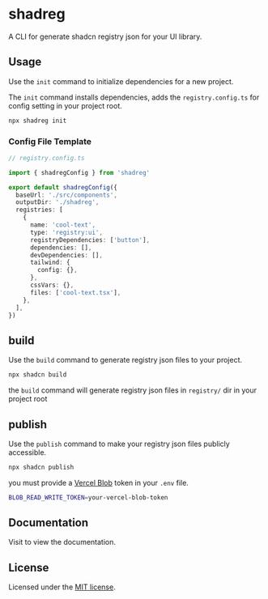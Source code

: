 # shadreg

A CLI for generate shadcn registry json for your UI library.

## Usage

Use the `init` command to initialize dependencies for a new project.

The `init` command installs dependencies, adds the `registry.config.ts` for config setting in your project root.

```bash
npx shadreg init
```

### Config File Template

```ts
// registry.config.ts

import { shadregConfig } from 'shadreg'

export default shadregConfig({
  baseUrl: './src/components',
  outputDir: './shadreg',
  registries: [
    {
      name: 'cool-text',
      type: 'registry:ui',
      registryDependencies: ['button'],
      dependencies: [],
      devDependencies: [],
      tailwind: {
        config: {},
      },
      cssVars: {},
      files: ['cool-text.tsx'],
    },
  ],
})
```

## build

Use the `build` command to generate registry json files to your project.

```bash
npx shadcn build
```

the `build` command will generate registry json files in `registry/` dir in your project root

## publish

Use the `publish` command to make your registry json files publicly accessible.

```bash
npx shadcn publish
```

you must provide a [Vercel Blob](https://vercel.com/docs/storage/vercel-blob) token in your `.env` file.

```bash
BLOB_READ_WRITE_TOKEN=your-vercel-blob-token
```

## Documentation

Visit to view the documentation.

## License

Licensed under the [MIT license](https://github.com/shadcn/ui/blob/main/LICENSE.md).
